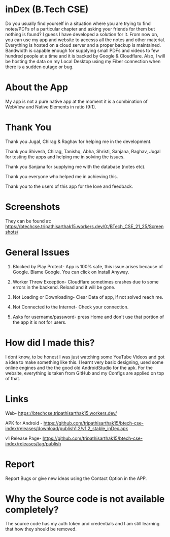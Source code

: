 # inDex (B.Tech CSE)
Do you usually find yourself in a situation where you are trying to find notes/PDFs of a particular chapter and asking your friends for them but nothing is found? I guess I have developed a solution for it. From now on, you can use my app and website to accesss all the notes and other material. Everything is hosted on a cloud server and a proper backup is maintained. Bandwidth is capable enough for supplying small PDFs and videos to few hundred people at a time and it is backed by Google & Cloudflare. Also, I will be hosting the data on my Local Desktop using my Fiber connection when there is a sudden outage or bug.

# About the App
My app is not a pure native app at the moment it is a combination of WebView and Native Elements in ratio (9:1).

# Thank You
Thank you Jugal, Chirag & Raghav for helping me in the development.

Thank you Shivesh, Chirag, Tanishq, Abha, Shristi, Sanjana, Raghav, Jugal for testing the apps and helping me in solving the issues.

Thank you Sanjana for supplying me with the database (notes etc).

Thank you everyone who helped me in achieving this. 

Thank you to the users of this app for the love and feedback.

# Screenshots

They can be found at: https://btechcse.tripathisarthak15.workers.dev/0:/BTech_CSE_21_25/Screenshots/

# General Issues

1. Blocked by Play Protect- App is 100% safe, this issue arises because of Google. Blame Google. You can click on Install Anyway.

2. Worker Threw Exception- Cloudflare sometimes crashes due to some errors in the backend. Reload and it will be gone. 

3. Not Loading or Downloading- Clear Data of app, if not solved reach me.

4. Not Connected to the Internet- Check your connection.

5. Asks for username/password- press Home and don't use that portion of the app it is not for users.

 
# How did I made this?
I dont know, to be honest I was just watching some YouTube Videos and got a idea to make something like this. I learnt very basic designing, used some online engines and the the good old AndroidStudio for the apk. For the website, everything is taken from GitHub and my Configs are applied on top of that. 

# Links

Web- https://btechcse.tripathisarthak15.workers.dev/


APK for Android - https://github.com/tripathisarthak15/btech-cse-index/releases/download/publish1.2/v1.2_stable_inDex.apk


v1 Release Page- https://github.com/tripathisarthak15/btech-cse-index/releases/tag/publish

# Report
Report Bugs or give new ideas using the Contact Option in the APP.


# Why the Source code is not available completely?

The source code has my auth token and credentials and I am still learning that how they should be removed. 
